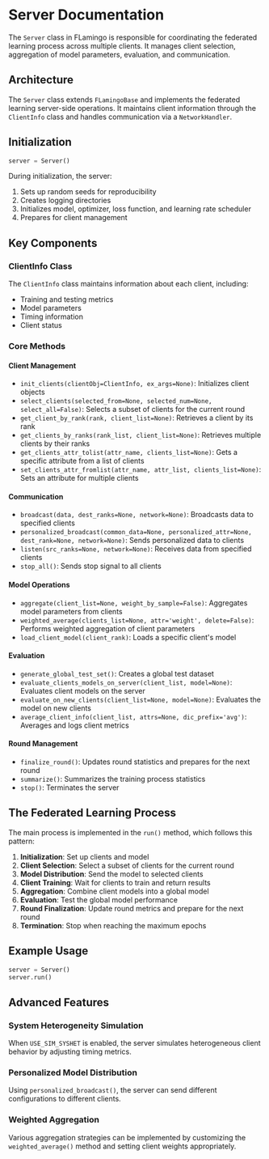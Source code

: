 # Server Documentation

The `Server` class in FLamingo is responsible for coordinating the federated learning process across multiple clients. It manages client selection, aggregation of model parameters, evaluation, and communication.

## Architecture

The `Server` class extends `FLamingoBase` and implements the federated learning server-side operations. It maintains client information through the `ClientInfo` class and handles communication via a `NetworkHandler`.

## Initialization

```python
server = Server()
```

During initialization, the server:
1. Sets up random seeds for reproducibility
2. Creates logging directories
3. Initializes model, optimizer, loss function, and learning rate scheduler
4. Prepares for client management

## Key Components

### ClientInfo Class

The `ClientInfo` class maintains information about each client, including:
- Training and testing metrics
- Model parameters
- Timing information
- Client status

### Core Methods

#### Client Management

- `init_clients(clientObj=ClientInfo, ex_args=None)`: Initializes client objects
- `select_clients(selected_from=None, selected_num=None, select_all=False)`: Selects a subset of clients for the current round
- `get_client_by_rank(rank, client_list=None)`: Retrieves a client by its rank
- `get_clients_by_ranks(rank_list, client_list=None)`: Retrieves multiple clients by their ranks
- `get_clients_attr_tolist(attr_name, clients_list=None)`: Gets a specific attribute from a list of clients
- `set_clients_attr_fromlist(attr_name, attr_list, clients_list=None)`: Sets an attribute for multiple clients

#### Communication

- `broadcast(data, dest_ranks=None, network=None)`: Broadcasts data to specified clients
- `personalized_broadcast(common_data=None, personalized_attr=None, dest_rank=None, network=None)`: Sends personalized data to clients
- `listen(src_ranks=None, network=None)`: Receives data from specified clients
- `stop_all()`: Sends stop signal to all clients

#### Model Operations

- `aggregate(client_list=None, weight_by_sample=False)`: Aggregates model parameters from clients
- `weighted_average(clients_list=None, attr='weight', delete=False)`: Performs weighted aggregation of client parameters
- `load_client_model(client_rank)`: Loads a specific client's model

#### Evaluation

- `generate_global_test_set()`: Creates a global test dataset
- `evaluate_clients_models_on_server(client_list, model=None)`: Evaluates client models on the server
- `evaluate_on_new_clients(client_list=None, model=None)`: Evaluates the model on new clients
- `average_client_info(client_list, attrs=None, dic_prefix='avg')`: Averages and logs client metrics

#### Round Management

- `finalize_round()`: Updates round statistics and prepares for the next round
- `summarize()`: Summarizes the training process statistics
- `stop()`: Terminates the server

## The Federated Learning Process

The main process is implemented in the `run()` method, which follows this pattern:

1. **Initialization**: Set up clients and model
2. **Client Selection**: Select a subset of clients for the current round
3. **Model Distribution**: Send the model to selected clients
4. **Client Training**: Wait for clients to train and return results
5. **Aggregation**: Combine client models into a global model
6. **Evaluation**: Test the global model performance
7. **Round Finalization**: Update round metrics and prepare for the next round
8. **Termination**: Stop when reaching the maximum epochs

## Example Usage

```python
server = Server()
server.run()
```

## Advanced Features

### System Heterogeneity Simulation

When `USE_SIM_SYSHET` is enabled, the server simulates heterogeneous client behavior by adjusting timing metrics.

### Personalized Model Distribution

Using `personalized_broadcast()`, the server can send different configurations to different clients.

### Weighted Aggregation

Various aggregation strategies can be implemented by customizing the `weighted_average()` method and setting client weights appropriately.